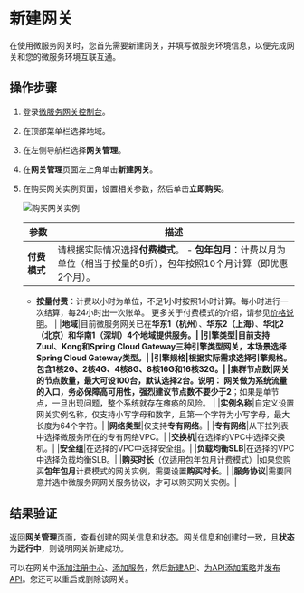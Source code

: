 # 新建网关

在使用微服务网关时，您首先需要新建网关，并填写微服务环境信息，以便完成网关和您的微服务环境互联互通。

## 操作步骤

1.  登录[微服务网关控制台](https://microgw.console.aliyun.com)。

2.  在顶部菜单栏选择地域。

3.  在左侧导航栏选择**网关管理**。

4.  在**网关管理**页面左上角单击**新建网关**。

5.  在购买网关实例页面，设置相关参数，然后单击**立即购买**。

    ![购买网关实例](https://static-aliyun-doc.oss-accelerate.aliyuncs.com/assets/img/zh-CN/9616918061/p202800.png)

    |参数|描述|
    |--|--|
    |**付费模式**|请根据实际情况选择**付费模式**。    -   **包年包月**：计费以月为单位（相当于按量的8折），包年按照10个月计算（即优惠2个月）。
    -   **按量付费**：计费以小时为单位，不足1小时按照1小时计算。每小时进行一次结算，每24小时出一次账单。
更多关于付费模式的介绍，请参见[价格说明]()。 |
    |**地域**|目前微服务网关已在**华东1（杭州**）、**华东2（上海）**、**华北2（北京）**和**华南1（深圳）**4个地域提供服务。|
    |**引擎类型**|目前支持Zuul、Kong和Spring Cloud Gateway三种引擎类型网关，本场景选择Spring Cloud Gateway类型。|
    |**引擎规格**|根据实际需求选择引擎规格。包含1核2G、2核4G、4核8G、8核16G和16核32G。|
    |**集群节点数**|网关的节点数量，最大可设100台，默认选择2台。**说明：** 网关做为系统流量的入口，务必保障高可用性，强烈建议**节点数不要少于2**；如果是单节点，一旦出现问题，整个系统就存在瘫痪的风险。 |
    |**实例名称**|自定义设置网关实例名称，仅支持小写字母和数字，且第一个字符为小写字母，最大长度为64个字符。|
    |**网络类型**|仅支持**专有网络**。|
    |**专有网络**|从下拉列表中选择微服务所在的专有网络VPC。|
    |**交换机**|在选择的VPC中选择交换机。|
    |**安全组**|在选择的VPC中选择安全组。|
    |**负载均衡SLB**|在选择的VPC中选择负载均衡SLB。|
    |**购买时长**（仅适用包年包月计费模式）|如果您购买**包年包月**计费模式的网关实例，需要设置**购买时长**。|
    |**服务协议**|需要同意并选中微服务网网关服务协议，才可以购买网关实例。|


## 结果验证

返回**网关管理**页面，查看创建的网关信息和状态。网关信息和创建时一致，且**状态**为**运行中**，则说明网关新建成功。

可以在网关中[添加注册中心]()、[添加服务]()，然后[新建API]()、[为API添加策略]()并[发布API]()。您还可以重启或删除该网关。


